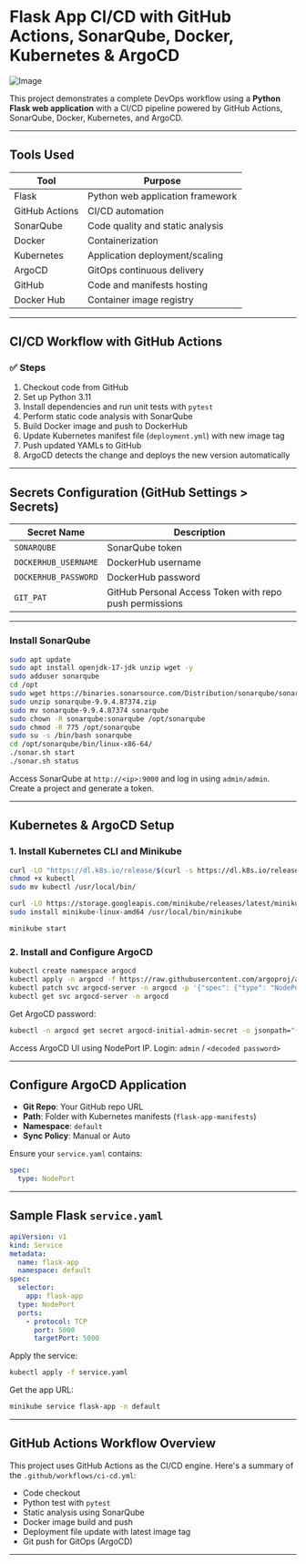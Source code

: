 
# Flask App CI/CD with GitHub Actions, SonarQube, Docker, Kubernetes & ArgoCD

![Image](https://github.com/user-attachments/assets/a3b2585a-86bb-4999-a92d-bd530f2b0c85)

This project demonstrates a complete DevOps workflow using a **Python Flask web application** with a CI/CD pipeline powered by GitHub Actions, SonarQube, Docker, Kubernetes, and ArgoCD.

---

## Tools Used

| Tool | Purpose |
| --- | --- |
| Flask | Python web application framework |
| GitHub Actions | CI/CD automation |
| SonarQube | Code quality and static analysis |
| Docker | Containerization |
| Kubernetes | Application deployment/scaling |
| ArgoCD | GitOps continuous delivery |
| GitHub | Code and manifests hosting |
| Docker Hub | Container image registry |

---

## CI/CD Workflow with GitHub Actions

### ✅ Steps

1. Checkout code from GitHub
2. Set up Python 3.11
3. Install dependencies and run unit tests with `pytest`
4. Perform static code analysis with SonarQube
5. Build Docker image and push to DockerHub
6. Update Kubernetes manifest file (`deployment.yml`) with new image tag
7. Push updated YAMLs to GitHub
8. ArgoCD detects the change and deploys the new version automatically

---

## Secrets Configuration (GitHub Settings > Secrets)

| Secret Name           | Description |
|-----------------------|-------------|
| `SONARQUBE`           | SonarQube token |
| `DOCKERHUB_USERNAME`  | DockerHub username |
| `DOCKERHUB_PASSWORD`  | DockerHub password |
| `GIT_PAT`             | GitHub Personal Access Token with repo push permissions |

---

### Install SonarQube

```bash
sudo apt update
sudo apt install openjdk-17-jdk unzip wget -y
sudo adduser sonarqube
cd /opt
sudo wget https://binaries.sonarsource.com/Distribution/sonarqube/sonarqube-9.9.4.87374.zip
sudo unzip sonarqube-9.9.4.87374.zip
sudo mv sonarqube-9.9.4.87374 sonarqube
sudo chown -R sonarqube:sonarqube /opt/sonarqube
sudo chmod -R 775 /opt/sonarqube
sudo su -s /bin/bash sonarqube
cd /opt/sonarqube/bin/linux-x86-64/
./sonar.sh start
./sonar.sh status
```

Access SonarQube at `http://<ip>:9000` and log in using `admin/admin`. Create a project and generate a token.

---
## Kubernetes & ArgoCD Setup

### 1. Install Kubernetes CLI and Minikube

```bash
curl -LO "https://dl.k8s.io/release/$(curl -s https://dl.k8s.io/release/stable.txt)/bin/linux/amd64/kubectl"
chmod +x kubectl
sudo mv kubectl /usr/local/bin/

curl -LO https://storage.googleapis.com/minikube/releases/latest/minikube-linux-amd64
sudo install minikube-linux-amd64 /usr/local/bin/minikube

minikube start
```

### 2. Install and Configure ArgoCD

```bash
kubectl create namespace argocd
kubectl apply -n argocd -f https://raw.githubusercontent.com/argoproj/argo-cd/stable/manifests/install.yaml
kubectl patch svc argocd-server -n argocd -p '{"spec": {"type": "NodePort"}}'
kubectl get svc argocd-server -n argocd
```

Get ArgoCD password:

```bash
kubectl -n argocd get secret argocd-initial-admin-secret -o jsonpath="{.data.password}" | base64 --decode
```

Access ArgoCD UI using NodePort IP. Login: `admin` / `<decoded password>`

---

## Configure ArgoCD Application

- **Git Repo**: Your GitHub repo URL
- **Path**: Folder with Kubernetes manifests (`flask-app-manifests`)
- **Namespace**: `default`
- **Sync Policy**: Manual or Auto

Ensure your `service.yaml` contains:

```yaml
spec:
  type: NodePort
```

---

## Sample Flask `service.yaml`

```yaml
apiVersion: v1
kind: Service
metadata:
  name: flask-app
  namespace: default
spec:
  selector:
    app: flask-app
  type: NodePort
  ports:
    - protocol: TCP
      port: 5000
      targetPort: 5000
```

Apply the service:

```bash
kubectl apply -f service.yaml
```

Get the app URL:

```bash
minikube service flask-app -n default
```

---

## GitHub Actions Workflow Overview

This project uses GitHub Actions as the CI/CD engine. Here's a summary of the `.github/workflows/ci-cd.yml`:

- Code checkout
- Python test with `pytest`
- Static analysis using SonarQube
- Docker image build and push
- Deployment file update with latest image tag
- Git push for GitOps (ArgoCD)

---


